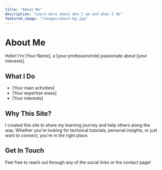 ```yaml
---
title: "About Me"
description: "Learn more about who I am and what I do"
featured_image: "/images/about-bg.jpg"
---
```


# About Me

Hello! I'm [Your Name], a [your profession/role] passionate about [your interests].

## What I Do
- [Your main activities]
- [Your expertise areas]
- [Your interests]

## Why This Site?
I created this site to share my learning journey and help others along the way. Whether you're looking for technical tutorials, personal insights, or just want to connect, you're in the right place.

## Get In Touch
Feel free to reach out through any of the social links or the contact page!